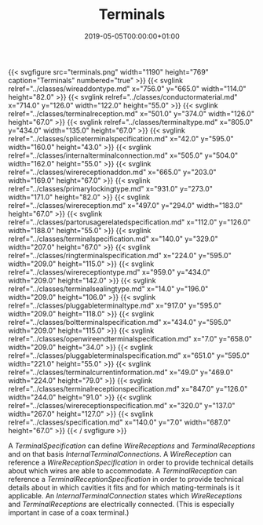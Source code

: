 ﻿---
title: Terminals
toc: false
type: specs
date: "2019-05-05T00:00:00+01:00"
draft: false
menu:
  vec120:
    identifier: description-of-components/terminals    
    parent: description-of-components
    weight: 1003005 

# Prev/next pager order (if `docs_section_pager` enabled in `params.toml`)
weight: 1003005
---
{{< svgfigure src="terminals.png" width="1190" height="769" caption="Terminals" numbered="true" >}}
  {{< svglink relref="../classes/wireaddontype.md" x="756.0" y="665.0" width="114.0" height="82.0" >}}
  {{< svglink relref="../classes/conductormaterial.md" x="714.0" y="126.0" width="122.0" height="55.0" >}}
  {{< svglink relref="../classes/terminalreception.md" x="501.0" y="374.0" width="126.0" height="67.0" >}}
  {{< svglink relref="../classes/terminaltype.md" x="805.0" y="434.0" width="135.0" height="67.0" >}}
  {{< svglink relref="../classes/spliceterminalspecification.md" x="42.0" y="595.0" width="160.0" height="43.0" >}}
  {{< svglink relref="../classes/internalterminalconnection.md" x="505.0" y="504.0" width="162.0" height="55.0" >}}
  {{< svglink relref="../classes/wirereceptionaddon.md" x="665.0" y="203.0" width="169.0" height="67.0" >}}
  {{< svglink relref="../classes/primarylockingtype.md" x="931.0" y="273.0" width="171.0" height="82.0" >}}
  {{< svglink relref="../classes/wirereception.md" x="497.0" y="294.0" width="183.0" height="67.0" >}}
  {{< svglink relref="../classes/partorusagerelatedspecification.md" x="112.0" y="126.0" width="188.0" height="55.0" >}}
  {{< svglink relref="../classes/terminalspecification.md" x="140.0" y="329.0" width="207.0" height="67.0" >}}
  {{< svglink relref="../classes/ringterminalspecification.md" x="224.0" y="595.0" width="209.0" height="115.0" >}}
  {{< svglink relref="../classes/wirereceptiontype.md" x="959.0" y="434.0" width="209.0" height="142.0" >}}
  {{< svglink relref="../classes/terminalsealingtype.md" x="14.0" y="196.0" width="209.0" height="106.0" >}}
  {{< svglink relref="../classes/pluggableterminaltype.md" x="917.0" y="595.0" width="209.0" height="118.0" >}}
  {{< svglink relref="../classes/boltterminalspecification.md" x="434.0" y="595.0" width="209.0" height="115.0" >}}
  {{< svglink relref="../classes/openwireendterminalspecification.md" x="7.0" y="658.0" width="209.0" height="34.0" >}}
  {{< svglink relref="../classes/pluggableterminalspecification.md" x="651.0" y="595.0" width="221.0" height="55.0" >}}
  {{< svglink relref="../classes/terminalcurrentinformation.md" x="49.0" y="469.0" width="224.0" height="79.0" >}}
  {{< svglink relref="../classes/terminalreceptionspecification.md" x="847.0" y="126.0" width="244.0" height="91.0" >}}
  {{< svglink relref="../classes/wirereceptionspecification.md" x="320.0" y="137.0" width="267.0" height="127.0" >}}
  {{< svglink relref="../classes/specification.md" x="140.0" y="7.0" width="687.0" height="67.0" >}}
{{< / svgfigure >}}
<html>   <head>     </head>   <body>     <p> A <i>TerminalSpecification</i> can define <i>WireReceptions</i> and <i>TerminalReceptions</i> and on that basis <i>InternalTerminalConnections</i>. A <i>WireReception</i> can reference a <i>WireReceptionSpecification</i> in order to provide technical details about which wires are able to accommodate. A <i>TerminalReception</i> can reference a <i>TerminalReceptionSpecification</i> in order to provide technical details about in which cavities it fits and for which mating-terminals is it applicable. An <i>InternalTerminalConnection</i> states which <i>WireReceptions</i> and <i>Terminal­Receptions</i> are electrically connected. (This is especially important in case of a coax terminal.)      </p>    </body> </html> 
